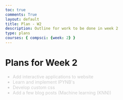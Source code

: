 ```yaml
---
toc: true
comments: True 
layout: default
title: Plan - W2
description: Outline for work to be done in week 2
type: plans
courses: { compsci: {week: 2} }
---
```


<style>
    li {
        color: #cccccc;
    }
</style>


<h1>Plans for Week 2</h1>

<ul class="list">
    <li>Add interactive applications to website</li>
    <li>Learn and implement IPYNB's</li>
    <li>Develop custom css</li>
    <li>Add a few blog posts (Machine learning (KNN))</li>
</ul>
